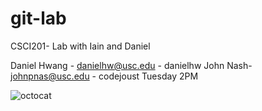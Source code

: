 git-lab
=======

CSCI201- Lab with Iain and Daniel

Daniel Hwang - danielhw@usc.edu - danielhw
John Nash- johnpnas@usc.edu - codejoust
Tuesday 2PM

![octocat](http://octodex.github.com/images/baracktocat.jpg)